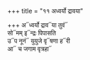 +++
title = "११ अध्वर्यो द्रावया"

+++
अ᳓ध्वर्यो द्राव᳓या तुवं᳓  
सो᳓मम् इ᳓न्द्रः पिपासति  
उ᳓प नूनं᳓ युयुजे वृ᳓षणा ह᳓री  
आ᳓ च जगाम वृत्रहा᳓